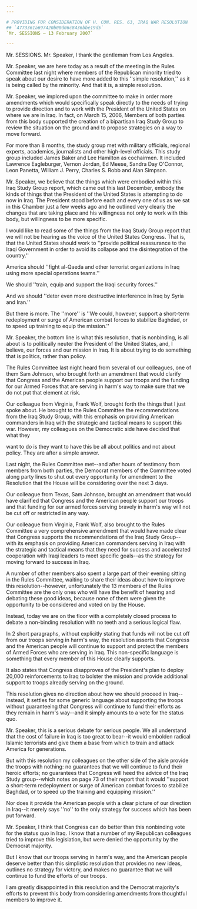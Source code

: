 ```yaml
---
---

# PROVIDING FOR CONSIDERATION OF H. CON. RES. 63, IRAQ WAR RESOLUTION
## `4773361a697420b00d06c8436bbe19d5`
`Mr. SESSIONS — 13 February 2007`

---
```



Mr. SESSIONS. Mr. Speaker, I thank the gentleman from Los Angeles.

Mr. Speaker, we are here today as a result of the meeting in the 
Rules Committee last night where members of the Republican minority 
tried to speak about our desire to have more added to this ''simple 
resolution,'' as it is being called by the minority. And that it is, a 
simple resolution.

Mr. Speaker, we implored upon the committee to make in order more 
amendments which would specifically speak directly to the needs of 
trying to provide direction and to work with the President of the 
United States on where we are in Iraq. In fact, on March 15, 2006, 
Members of both parties from this body supported the creation of a 
bipartisan Iraq Study Group to review the situation on the ground and 
to propose strategies on a way to move forward.

For more than 8 months, the study group met with military officials, 
regional experts, academics, journalists and other high-level 
officials. This study group included James Baker and Lee Hamilton as 
cochairmen. It included Lawrence Eagleburger, Vernon Jordan, Ed Meese, 
Sandra Day O'Connor, Leon Panetta, William J. Perry, Charles S. Robb 
and Alan Simpson.

Mr. Speaker, we believe that the things which were embodied within 
this Iraq Study Group report, which came out this last December, embody 
the kinds of things that the President of the United States is 
attempting to do now in Iraq. The President stood before each and every 
one of us as we sat in this Chamber just a few weeks ago and he 
outlined very clearly the changes that are taking place and his 
willingness not only to work with this body, but willingness to be more 
specific.

I would like to read some of the things from the Iraq Study Group 
report that we will not be hearing as the voice of the United States 
Congress. That is, that the United States should work to ''provide 
political reassurance to the Iraqi Government in order to avoid its 
collapse and the disintegration of the country.''

America should ''fight al-Qaeda and other terrorist organizations in 
Iraq using more special operations teams.''

We should ''train, equip and support the Iraqi security forces.''

And we should ''deter even more destructive interference in Iraq by 
Syria and Iran.''

But there is more. The ''more'' is ''We could, however, support a 
short-term redeployment or surge of American combat forces to stabilize 
Baghdad, or to speed up training to equip the mission.''

Mr. Speaker, the bottom line is what this resolution, that is 
nonbinding, is all about is to politically neuter the President of the 
United States, and, I believe, our forces and our mission in Iraq. It 
is about trying to do something that is politics, rather than policy.

The Rules Committee last night heard from several of our colleagues, 
one of them Sam Johnson, who brought forth an amendment that would 
clarify that Congress and the American people support our troops and 
the funding for our Armed Forces that are serving in harm's way to make 
sure that we do not put that element at risk.

Our colleague from Virginia, Frank Wolf, brought forth the things 
that I just spoke about. He brought to the Rules Committee the 
recommendations from the Iraq Study Group, with this emphasis on 
providing American commanders in Iraq with the strategic and tactical 
means to support this war. However, my colleagues on the Democratic 
side have decided that what they


want to do is they want to have this be all about politics and not 
about policy. They are after a simple answer.

Last night, the Rules Committee met--and after hours of testimony 
from members from both parties, the Democrat members of the Committee 
voted along party lines to shut out every opportunity for amendment to 
the Resolution that the House will be considering over the next 3 days.

Our colleague from Texas, Sam Johnson, brought an amendment that 
would have clarified that Congress and the American people support our 
troops and that funding for our armed forces serving bravely in harm's 
way will not be cut off or restricted in any way.

Our colleague from Virginia, Frank Wolf, also brought to the Rules 
Committee a very comprehensive amendment that would have made clear 
that Congress supports the recommendations of the Iraq Study Group--
with its emphasis on providing American commanders serving in Iraq with 
the strategic and tactical means that they need for success and 
accelerated cooperation with Iraqi leaders to meet specific goals--as 
the strategy for moving forward to success in Iraq.

A number of other members also spent a large part of their evening 
sitting in the Rules Committee, waiting to share their ideas about how 
to improve this resolution--however, unfortunately the 13 members of 
the Rules Committee are the only ones who will have the benefit of 
hearing and debating these good ideas, because none of them were given 
the opportunity to be considered and voted on by the House.

Instead, today we are on the floor with a completely closed process 
to debate a non-binding resolution with no teeth and a serious logical 
flaw.

In 2 short paragraphs, without explicitly stating that funds will not 
be cut off from our troops serving in harm's way, the resolution 
asserts that Congress and the American people will continue to support 
and protect the members of Armed Forces who are serving in Iraq. This 
non-specific language is something that every member of this House 
clearly supports.

It also states that Congress disapproves of the President's plan to 
deploy 20,000 reinforcements to Iraq to bolster the mission and provide 
additional support to troops already serving on the ground.

This resolution gives no direction about how we should proceed in 
Iraq--instead, it settles for some generic language about supporting 
the troops without guaranteeing that Congress will continue to fund 
their efforts as they remain in harm's way--and it simply amounts to a 
vote for the status quo.

Mr. Speaker, this is a serious debate for serious people. We all 
understand that the cost of failure in Iraq is too great to bear--it 
would embolden radical Islamic terrorists and give them a base from 
which to train and attack America for generations.

But with this resolution my colleagues on the other side of the aisle 
provide the troops with nothing: no guarantees that we will continue to 
fund their heroic efforts; no guarantees that Congress will heed the 
advice of the Iraq Study group--which notes on page 73 of their report 
that it would ''support a short-term redeployment or surge of American 
combat forces to stabilize Baghdad, or to speed up the training and 
equipping mission.''

Nor does it provide the American people with a clear picture of our 
direction in Iraq--it merely says ''no'' to the only strategy for 
success which has been put forward.

Mr. Speaker, I think that Congress can do better than this nonbinding 
vote for the status quo in Iraq. I know that a number of my Republican 
colleagues tried to improve this legislation, but were denied the 
opportunity by the Democrat majority.

But I know that our troops serving in harm's way, and the American 
people deserve better than this simplistic resolution that provides no 
new ideas, outlines no strategy for victory, and makes no guarantee 
that we will continue to fund the efforts of our troops.

I am greatly disappointed in this resolution and the Democrat 
majority's efforts to prevent this body from considering amendments 
from thoughtful members to improve it.